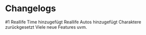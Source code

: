 # Changelogs

#1
Reallife Time hinzugefügt
Reallife Autos hinzugefügt
Charaktere zurückgesetzt
Viele neue Features
uvm.
